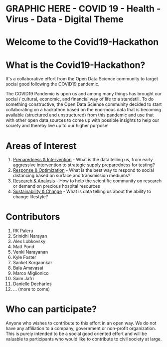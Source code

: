 # GRAPHIC HERE - COVID 19 - Health - Virus - Data - Digital Theme 

# Welcome to the Covid19-Hackathon

# What is the Covid19-Hackathon?
It's a collaborative effort from the Open Data Science community to target social good following the COVID19 pandemic.

The COVID19 Pandemic is upon us and among many things has brought our social / cultural, economic, and financial way of life to a standstill. To do something constructive, the Open Data Science community decided to start collaborating on a hackathon based on the enormous data that is becoming available (structured and unstructured) from this pandemic and use that with other open data sources to come up with possible insights to help our society and thereby live up to our higher purpose!

# Areas of Interest
1. [Preparedness & Intervention](https://github.com/rkpaleru/Covid19-Hackathon/tree/master/Preparedness%20%26%20Intervention) - What is the data telling us, from early aggressive intervention to strategic supply preparedness for testing?
2. [Response & Optimization](https://github.com/rkpaleru/Covid19-Hackathon/tree/master/Response%20%26%20Optimization) - What is the best way to respond to social distancing based on surface and transmission mediums?
3. [Research & Analysis](https://github.com/rkpaleru/Covid19-Hackathon/tree/master/Research%20%20%26%20Analysis) - How to help the scientific community on research or demand on precious hospital resources
4. [Sustainability & Change](https://github.com/rkpaleru/Covid19-Hackathon/tree/master/Sustainability%20%26%20Change) - What is data telling us about the ability to change lifestyle?

# Contributors
1. RK Paleru
2. Srinidhi Narayan
3. Alex Lobkovsky
4. Matt Pond
5. Venki Narayanan
6. Kyle Foster
7. Sanket Korgaonkar
8. Bala Amavasai
9. Marco Miglionico
10. Saim Jafri
11. Danielle Decharles
12. ... (more to come)

# Who can participate?
Anyone who wishes to contribute to this effort in an open way. We do not have any affiliation to a company, government or non-profit organization. This is purely intended to be a social good oriented effort and will be valuable to participants who would like to contribute to civil society at large.
